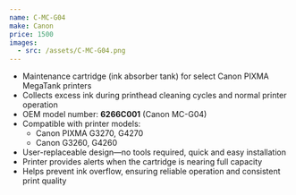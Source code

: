 ```yaml
---
name: C-MC-G04
make: Canon
price: 1500
images:
  - src: /assets/C-MC-G04.png
---
```


- Maintenance cartridge (ink absorber tank) for select Canon PIXMA MegaTank printers
- Collects excess ink during printhead cleaning cycles and normal printer operation
- OEM model number: **6266C001** (Canon MC-G04)
- Compatible with printer models:
  - Canon PIXMA G3270, G4270
  - Canon G3260, G4260
- User-replaceable design—no tools required, quick and easy installation
- Printer provides alerts when the cartridge is nearing full capacity
- Helps prevent ink overflow, ensuring reliable operation and consistent print quality
